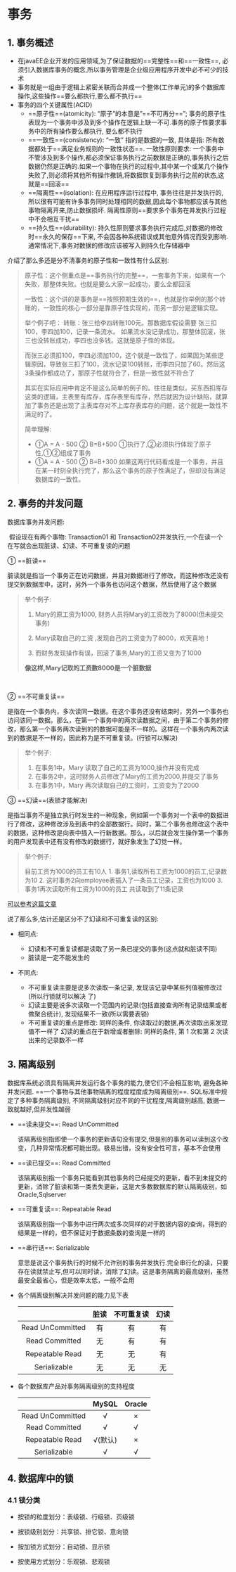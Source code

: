 # 事务

## 1. 事务概述

- 在javaEE企业开发的应用领域,为了保证数据的==完整性==和==一致性==, 必须引入数据库事务的概念,所以事务管理是企业级应用程序开发中必不可少的技术
- 事务就是一组由于逻辑上紧密关联而合并成一个整体(工作单元)的多个数据库操作,这些操作==要么都执行,要么都不执行==
- 事务的四个关键属性(ACID)
  - ==原子性==(atomicity): “原子”的本意是”==不可再分==”; 事务的原子性表现为一个事务中涉及到多个操作在逻辑上缺一不可.事务的原子性要求事务中的所有操作要么都执行, 要么都不执行
  - ==一致性==(consistency): “一致” 指的是数据的一致, 具体是指: 所有数据都处于==满足业务规则的一致性状态==. 一致性原则要求: 一个事务中不管涉及到多个操作,都必须保证事务执行之前数据是正确的,事务执行之后数据仍然是正确的.如果一个事物在执行的过程中,其中某一个或某几个操作失败了,则必须将其他所有操作撤销,将数据恢复到事务执行之前的状态,这就是==回滚==
  - ==隔离性==(isolation): 在应用程序运行过程中, 事务往往是并发执行的,所以很有可能有许多事务同时处理相同的数据,因此每个事物都应该与其他事物隔离开来,防止数据损坏. 隔离性原则==要求多个事务在并发执行过程中不会相互干扰==
  - ==持久性==(durability): 持久性原则要求事务执行完成后,对数据的修改时==永久的保存==下来, 不会因各种系统错误或其他意外情况而受到影响. 通常情况下,事务对数据的修改应该被写入到持久化存储器中



介绍了那么多还是分不清事务的原子性和一致性有什么区别:

> 原子性：这个侧重点是==事务执行的完整==，一套事务下来，如果有一个失败，那整体失败。也就是要么大家一起成功，要么全都回滚
>
> 一致性：这个讲的是事务是==按照预期生效的==，也就是你举例的那个转账的，一致性的核心一部分是靠原子性实现的，而另一部分是逻辑实现。
>
> 举个例子吧：
> 转账：张三给李四转账100元。那数据库假设需要 张三扣100，李四加100，记录一条流水。
> 如果流水没记录成功，那整体回滚，张三也没转账成功，李四也没多钱。这就是原子性的体现。
>
> 而张三必须扣100，李四必须加100，这个就是一致性了，如果因为某些逻辑原因，导致张三扣了100，流水记录100转账，而李四只加了60。然后这3条操作都成功了，那原子性就符合了，但是一致性就不符合了
>
> 其实在实际应用中肯定不是这么简单的例子的。往往是类似，买东西扣库存这类的逻辑，主表里有库存，库存表里有库存，然后就因为设计缺陷，就算加了事务还是出现了主表库存对不上库存表库存的问题，这个就是一致性不满足的了。
>
> 
>
> 简单理解: 
>
> - ①A = A - 500    ② B=B+500   ①执行了,②必须执行体现了原子性,①②组成了事务
> - ①A = A - 500    ② B=B+300   如果这两行代码看成是一个事务，并且在某一时刻全执行完了，那么这个事务的原子性满足了，但却没有满足数据库的一致性。



## 2. 事务的并发问题

数据库事务并发问题:

​	假设现在有两个事物: Transaction01 和 Transaction02并发执行,一个在读一个在写就会出现脏读、幻读、不可重复读的问题

① ==脏读==

​		脏读就是指当一个事务正在访问数据，并且对数据进行了修改，而这种修改还没有提交到数据库中，这时，另外一个事务也访问这个数据，然后使用了这个数据

>举个例子: 
>
>1. Mary的原工资为1000, 财务人员将Mary的工资改为了8000(但未提交事务)
>
> 2. Mary读取自己的工资 ,发现自己的工资变为了8000，欢天喜地！
>
> 3.  而财务发现操作有误，回滚了事务,Mary的工资又变为了1000
>
>    **像这样,Mary记取的工资数8000是一个脏数据**
>
>

​	

② ==不可重复读==

​		是指在一个事务内，多次读同一数据。在这个事务还没有结束时，另外一个事务也访问该同一数据。那么，在第一个事务中的两次读数据之间，由于第二个事务的修改，那么第一个事务两次读到的的数据可能是不一样的。这样在一个事务内两次读到的数据是不一样的，因此称为是不可重复读。(行锁可以解决)

>举个例子:
>
> 	1. 在事务1中，Mary 读取了自己的工资为1000,操作并没有完成
> 	2. 在事务2中，这时财务人员修改了Mary的工资为2000,并提交了事务
> 	3. 在事务1中，Mary 再次读取自己的工资时，工资变为了2000		



③ ==幻读==(表锁才能解决)

​		是指当事务不是独立执行时发生的一种现象，例如第一个事务对一个表中的数据进行了修改，这种修改涉及到表中的全部数据行。同时，第二个事务也修改这个表中的数据，这种修改是向表中插入一行新数据。那么，以后就会发生操作第一个事务的用户发现表中还有没有修改的数据行，就好象发生了幻觉一样。

>举个例子:
>
>目前工资为1000的员工有10人
>  		1. 事务1,读取所有工资为1000的员工,记录数为10
>  		2. 这时事务2向employee表插入了一条员工记录，工资也为1000
>  		3. 事务1再次读取所有工资为1000的员工 共读取到了11条记录

[可以参考这篇文章](https://blog.csdn.net/hemeinvyiqiluoben/article/details/80928070)



说了那么多,估计还是区分不了幻读和不可重复读的区别:

- 相同点:
     - 幻读和不可重复读都是读取了另一条已提交的事务(这点就和脏读不同)
     - 脏读是一定不能发生的

- 不同点:
  - 不可重复读主要是说多次读取一条记录, 发现该记录中某些列值被修改过(所以行锁就可以解决 了)
  - 幻读主要是说多次读取一个范围内的记录(包括直接查询所有记录结果或者做聚合统计), 发现结果不一致(所以需要表锁)
  - 不可重复读的重点是修改:  同样的条件, 你读取过的数据,再次读取出来发现值不一样了
    幻读的重点在于新增或者删除:  同样的条件, 第 1 次和第 2 次读出来的记录数不一样



## 3. 隔离级别

数据库系统必须具有隔离并发运行各个事务的能力,使它们不会相互影响, 避免各种并发问题. ==一个事物与其他事物隔离的程度程度成为隔离级别==. SQL标准中规定了多种事务隔离级别, 不同隔离级别对应不同的干扰程度,隔离级别越高, 数据一致就越好,但并发性越弱

- ==读未提交==: Read UnCommitted

  ​	该隔离级别指即使一个事务的更新语句没有提交,但是别的事务可以读到这个改变，几种异常情况都可能出现。极易出错，没有安全性可言，基本不会使用

- ==读已提交==: Read Committed

  ​	该隔离级别指一个事务只能看到其他事务的已经提交的更新，看不到未提交的更新，消除了脏读和第一类丢失更新，这是大多数数据库的默认隔离级别，如Oracle,Sqlserver

- ==可重复读==: Repeatable Read

  ​	该隔离级别指一个事务中进行两次或多次同样的对于数据内容的查询，得到的结果是一样的，但不保证对于数据条数的查询是一样的

- ==串行话==: Serializable

  ​	意思是说这个事务执行的时候不允许别的事务并发执行.完全串行化的读，只要存在读就禁止写,但可以同时读，消除了幻读。这是事务隔离的最高级别，虽然最安全最省心，但是效率太低，一般不会用

- 各个隔离级别解决并发问题的能力见下表

  |                  | 脏读 | 不可重复读 | 幻读 |
  | :--------------: | :--: | :--------: | :--: |
  | Read UnCommitted |  有  |     有     |  有  |
  |  Read Committed  |  无  |     有     |  有  |
  | Repeatable Read  |  无  |     无     |  有  |
  |   Serializable   |  无  |     无     |  无  |

- 各个数据库产品对事务隔离级别的支持程度

  |                  |  MySQL  | Oracle |
  | :--------------: | :-----: | :----: |
  | Read UnCommitted |    √    |   ×    |
  |  Read Committed  |    √    |   √    |
  | Repeatable Read  | √(默认) |   ×    |
  |   Serializable   |    √    |   √    |

  

## 4. 数据库中的锁

### 4.1 锁分类

- 按锁的粒度划分：表级锁、行级锁、页级锁

- 按锁级别划分：共享锁、排它锁、意向锁

- 按加锁方式划分：自动锁、显示锁

- 按使用方式划分：乐观锁、悲观锁










